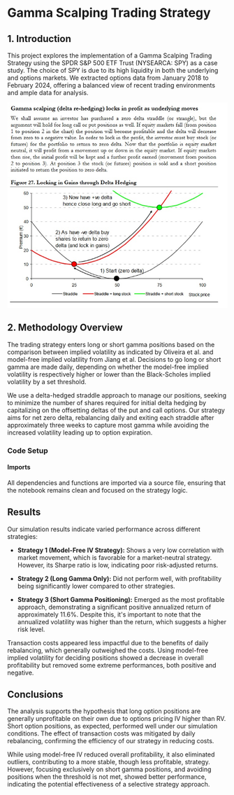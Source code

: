 # Gamma Scalping Trading Strategy

## 1. Introduction

This project explores the implementation of a Gamma Scalping Trading Strategy using the SPDR S&P 500 ETF Trust (NYSEARCA: SPY) as a case study. The choice of SPY is due to its high liquidity in both the underlying and options markets. We extracted options data from January 2018 to February 2024, offering a balanced view of recent trading environments and ample data for analysis.

![Description or Alt text](figure.jpg)

## 2. Methodology Overview

The trading strategy enters long or short gamma positions based on the comparison between implied volatility as indicated by Oliveira et al. and model-free implied volatility from Jiang et al. Decisions to go long or short gamma are made daily, depending on whether the model-free implied volatility is respectively higher or lower than the Black-Scholes implied volatility by a set threshold.

We use a delta-hedged straddle approach to manage our positions, seeking to minimize the number of shares required for initial delta hedging by capitalizing on the offsetting deltas of the put and call options. Our strategy aims for net zero delta, rebalancing daily and exiting each straddle after approximately three weeks to capture most gamma while avoiding the increased volatility leading up to option expiration.

### Code Setup

#### Imports

All dependencies and functions are imported via a source file, ensuring that the notebook remains clean and focused on the strategy logic.

## Results

Our simulation results indicate varied performance across different strategies:

- **Strategy 1 (Model-Free IV Strategy):** Shows a very low correlation with market movement, which is favorable for a market-neutral strategy. However, its Sharpe ratio is low, indicating poor risk-adjusted returns.
  
- **Strategy 2 (Long Gamma Only):** Did not perform well, with profitability being significantly lower compared to other strategies.

- **Strategy 3 (Short Gamma Positioning):** Emerged as the most profitable approach, demonstrating a significant positive annualized return of approximately 11.6%. Despite this, it's important to note that the annualized volatility was higher than the return, which suggests a higher risk level.

Transaction costs appeared less impactful due to the benefits of daily rebalancing, which generally outweighed the costs. Using model-free implied volatility for deciding positions showed a decrease in overall profitability but removed some extreme performances, both positive and negative.

## Conclusions

The analysis supports the hypothesis that long option positions are generally unprofitable on their own due to options pricing IV higher than RV. Short option positions, as expected, performed well under our simulation conditions. The effect of transaction costs was mitigated by daily rebalancing, confirming the efficiency of our strategy in reducing costs.

While using model-free IV reduced overall profitability, it also eliminated outliers, contributing to a more stable, though less profitable, strategy. However, focusing exclusively on short gamma positions, and avoiding positions when the threshold is not met, showed better performance, indicating the potential effectiveness of a selective strategy approach.
